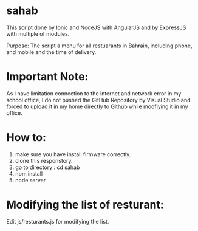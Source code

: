 # sahab

This script done by Ionic and NodeJS with AngularJS and by ExpressJS with multiple of modules.

Purpose:
The script a menu for all restuarants in Bahrain, including phone, and mobile and the time of delivery.

# Important Note:
As I have limitation connection to the internet and network error in my school office, I do not pushed the GitHub Repository by Visual Studio and forced to upload it in my home directly to Github while modfiying it in my office.

# How to:
1) make sure you have install firmware correctly.
2) clone this responstory.
3) go to directory : cd sahab
4) npm install
5) node server

# Modifying the list of resturant:
Edit js/resturants.js for modifying the list.
